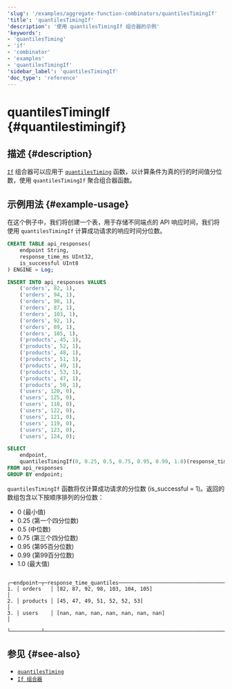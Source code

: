 ```yaml
---
'slug': '/examples/aggregate-function-combinators/quantilesTimingIf'
'title': 'quantilesTimingIf'
'description': '使用 quantilesTimingIf 组合器的示例'
'keywords':
- 'quantilesTiming'
- 'if'
- 'combinator'
- 'examples'
- 'quantilesTimingIf'
'sidebar_label': 'quantilesTimingIf'
'doc_type': 'reference'
---
```



# quantilesTimingIf {#quantilestimingif}

## 描述 {#description}

[`If`](/sql-reference/aggregate-functions/combinators#-if) 组合器可以应用于 [`quantilesTiming`](/sql-reference/aggregate-functions/reference/quantiletiming) 函数，以计算条件为真的行的时间值分位数，使用 `quantilesTimingIf` 聚合组合器函数。

## 示例用法 {#example-usage}

在这个例子中，我们将创建一个表，用于存储不同端点的 API 响应时间，我们将使用 `quantilesTimingIf` 计算成功请求的响应时间分位数。

```sql title="Query"
CREATE TABLE api_responses(
    endpoint String,
    response_time_ms UInt32,
    is_successful UInt8
) ENGINE = Log;

INSERT INTO api_responses VALUES
    ('orders', 82, 1),
    ('orders', 94, 1),
    ('orders', 98, 1),
    ('orders', 87, 1),
    ('orders', 103, 1),
    ('orders', 92, 1),
    ('orders', 89, 1),
    ('orders', 105, 1),
    ('products', 45, 1),
    ('products', 52, 1),
    ('products', 48, 1),
    ('products', 51, 1),
    ('products', 49, 1),
    ('products', 53, 1),
    ('products', 47, 1),
    ('products', 50, 1),
    ('users', 120, 0),
    ('users', 125, 0),
    ('users', 118, 0),
    ('users', 122, 0),
    ('users', 121, 0),
    ('users', 119, 0),
    ('users', 123, 0),
    ('users', 124, 0);

SELECT
    endpoint,
    quantilesTimingIf(0, 0.25, 0.5, 0.75, 0.95, 0.99, 1.0)(response_time_ms, is_successful = 1) as response_time_quantiles
FROM api_responses
GROUP BY endpoint;
```

`quantilesTimingIf` 函数将仅计算成功请求的分位数 (is_successful = 1)。返回的数组包含以下按顺序排列的分位数：
- 0 (最小值)
- 0.25 (第一个四分位数)
- 0.5 (中位数)
- 0.75 (第三个四分位数)
- 0.95 (第95百分位数)
- 0.99 (第99百分位数)
- 1.0 (最大值)

```response title="Response"
   ┌─endpoint─┬─response_time_quantiles─────────────────────────────────────────────┐
1. │ orders   │ [82, 87, 92, 98, 103, 104, 105]                                     │
2. │ products │ [45, 47, 49, 51, 52, 52, 53]                                        │
3. │ users    │ [nan, nan, nan, nan, nan, nan, nan]                                 │
   └──────────┴─────────────────────────────────────────────────────────────────────┘
```

## 参见 {#see-also}
- [`quantilesTiming`](/sql-reference/aggregate-functions/reference/quantiletiming)
- [`If 组合器`](/sql-reference/aggregate-functions/combinators#-if)

